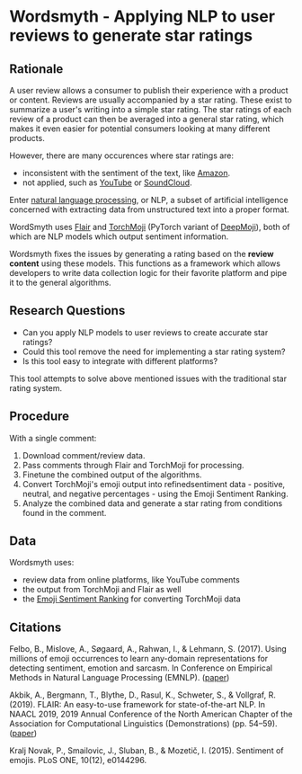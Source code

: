 # Wordsmyth - Applying NLP to user reviews to generate star ratings

## Rationale

A user review allows a consumer to publish their experience with a product or content. Reviews are usually accompanied by a star rating. These exist to summarize a user's writing into a simple star rating. The star ratings of each review of a product can then be averaged into a general star rating, which makes it even easier for potential consumers looking at many different products.

However, there are many occurences where star ratings are:

- inconsistent with the sentiment of the text, like [Amazon](https://amazon.com).
- not applied, such as [YouTube](https://youtube.com) or [SoundCloud](https://soundcloud.com).

Enter [natural language processing](https://en.wikipedia.org/wiki/Natural_language_processing), or NLP, a subset of artificial intelligence concerned with extracting data from unstructured text into a proper format.

WordSmyth uses [Flair](https://github.com/flairNLP/flair) and [TorchMoji](https://github.com/huggingface/torchMoji) (PyTorch variant of [DeepMoji](https://github.com/bfelbo/DeepMoji)), both of which are NLP models which output sentiment information.

Wordsmyth fixes the issues by generating a rating based on the **review content** using these models. This functions as a framework which allows developers to write data collection logic for their favorite platform and pipe it to the general algorithms.

## Research Questions

- Can you apply NLP models to user reviews to create accurate star ratings?
- Could this tool remove the need for implementing a star rating system?
- Is this tool easy to integrate with different platforms?

This tool attempts to solve above mentioned issues with the traditional star rating system.

## Procedure

With a single comment:

1. Download comment/review data.
2. Pass comments through Flair and TorchMoji for processing.
3. Finetune the combined output of the algorithms.
4. Convert TorchMoji's emoji output into refinedsentiment data - positive, neutral, and negative percentages - using the Emoji Sentiment Ranking.
5. Analyze the combined data and generate a star rating from conditions found in the comment.

## Data

Wordsmyth uses:

- review data from online platforms, like YouTube comments
- the output from TorchMoji and Flair as well
- the [Emoji Sentiment Ranking](https://kt.ijs.si/data/Emoji_sentiment_ranking/) for converting TorchMoji data

## Citations

Felbo, B., Mislove, A., Søgaard, A., Rahwan, I., & Lehmann, S. (2017). Using millions of emoji occurrences to learn any-domain representations for detecting sentiment, emotion and sarcasm. In Conference on Empirical Methods in Natural Language Processing (EMNLP). ([paper](http://dx.doi.org/10.1371/journal.pone.0144296))

Akbik, A., Bergmann, T., Blythe, D., Rasul, K., Schweter, S., & Vollgraf, R. (2019). FLAIR: An easy-to-use framework for state-of-the-art NLP. In NAACL 2019, 2019 Annual Conference of the North American Chapter of the Association for Computational Linguistics (Demonstrations) (pp. 54–59). ([paper](https://www.aclweb.org/anthology/papers/N/N19/N19-4010/))

Kralj Novak, P., Smailovic, J., Sluban, B., & Mozetič, I. (2015). Sentiment of emojis. PLoS ONE, 10(12), e0144296.
